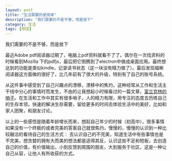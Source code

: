 ```yaml
---
layout: post
title: "生活需要的是简单"
description: "我们需要的不是不够，而是放下"
category: 生活
tags: [感悟]
---
```

我们需要的不是不够，而是放下

最近Adobe pdf阅读器过期了，电脑上pdf资料就看不了了。偶尔在一次找资料的时候看到Mozilla 下的pdfjs，最后把它倒腾到了electron中做成桌面应用。最终想达到的功能是类似kindle，记录读书状态（这一块没有精力做了）。最后发现福晰阅读器这方面做的很好了，比几年前有了很大的升级，特别有了自己的账号系统。

从这件事中感受到了自己兴趣点的漂移，漂移中的焦灼，这种经常从工作和生活主干线中分心的事情时而发生，不由的让我想起小时候看过的一篇文章，[富兰克林的哨子](http://www.360doc.com/content/13/0317/23/6238452_272135341.shtml)。在生活和工作中其实有很多哨子，人的精力有限，用专注的态度去历练自己的生存本领，快速的解决生存需要，留给更多的时间去体验生活中的美好，比如和家人团聚，和朋友讨论。

以上的一些感悟是随着年龄增长而来，想起自己年少的时候（初高中），很多事情如果没有一个终极的或者完美的答案自己就很焦灼，慢慢的，慢慢的认识到一种比较融洽的看待自己的生活方式：
去认识自己的不完美，知道生活中有些事情也是不完美，想贪婪的拥有大而美的想法都是适得其反，认识这些不足和短板，去创造自己的价值，有价值输出，小到反馈到周围的朋友，大到服务于社区，这是一种让自己从容，让他人有所收获的方式。
